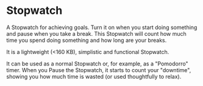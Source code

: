 # Stopwatch
A Stopwatch for achieving goals. Turn it on when you start doing something and pause when you take a break. This Stopwatch will count how much time you spend doing something and how long are your breaks.

It is a lightweight (<160 KB), simplistic and functional Stopwatch.

It can be used as a normal Stopwatch or, for example, as a "Pomodorro" timer. When you Pause the Stopwatch, it starts to count your "downtime", showing you how much time is wasted (or used thoughtfully to relax).
